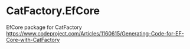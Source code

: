 # CatFactory.EfCore
EfCore package for CatFactory
https://www.codeproject.com/Articles/1160615/Generating-Code-for-EF-Core-with-CatFactory
